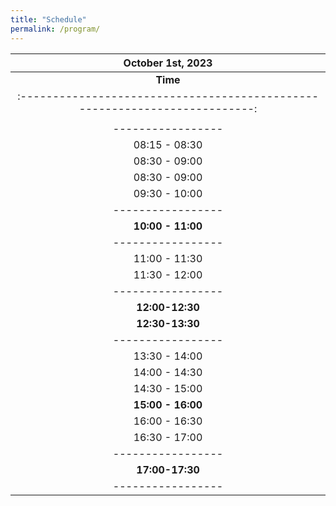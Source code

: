 ```yaml
---
title: "Schedule"
permalink: /program/
---
```


<!--Concerning different [time zones](https://www.worldtimebuddy.com/?qm=1&lid=8,1816670,2988507,2643743&h=1816670&date=2021-6-4&sln=9-18&hf=1), please check the **same** program in: [CEST time (GMT +2)]({{ "/program-cest/"}}){: .btn .btn--success .btn--medium} or [PDT Time]({{ "/program-pdt/"}}){: .btn .btn--success .btn--medium}. -->


| **October 1st, 2023**                                      |
| :-------------------------------------------------------------------------:|
| **Time** | **Speaker**          | **Organization** |                   **Title**                                      |
| :-------------------------------------------------------------------------:|
|  |**Session One:**| |
| -----------------| -----------------|------------- | :-------------------------------------------------------------:|
| 08:15 - 08:30 | Organizers  | |  Model predictive control based on 3D ZMP manipulation                                                             |
| 08:30 - 09:00 | [Tomomichi Sugihara](/zhidao)  | Omron Corporation|  Model predictive control based on 3D ZMP manipulation                                                             |
| 08:30 - 09:00 | [Shi Fan](/fan/)  | ETH |  Reference-based vs Reference-free Learning Bipedal Motor Skills via Assistive Force Curricula                                                             |
| 09:30 - 10:00    |  [Luis Sentis](/sentis/)|  University of Texas at Austin |  From Model-Based Whole-Body Control to Humanoid Legged Manipulation using Machine Learning|
| -----------------| -----------------|------------- | :-------------------------------------------------------------: |
|  **10:00 - 11:00** |  |**Coffee Break **|
| -----------------| -----------------|------------- | :-------------------------------------------------------------: |
| 11:00 - 11:30    |  [Carlos Mastalli](/carlos/) |   Heriot-Watt University| Agile and perceptive locomotion in legged robots: a top-down approach                                                             |
| 11:30 - 12:00    | [Sven Behnke](/behnke/) <br/> [Grzegorz Ficht](/ficht/)| University of Bonn | Direct Centroidal Control for Balanced Humanoid Locomotion |
| -----------------| -----------------|------------- | :-------------------------------------------------------------: |
| **12:00-12:30**  |           | **Summary & Panel Discussion** |                                                         |
| **12:30-13:30**  |           | **Lunch**          |  |                                                         |
| -----------------| -----------------|------------- | :-------------------------------------------------------------:|
| 13:30 - 14:00    | [Johannes Englsberger](/johannes/)| German Aerospace Center (DLR)|Centroidal Angular Momentum Approximation and Control for humanoid locomotion| 
| 14:00 - 14:30    | [Serena Ivaldi](/ivaldi/)| Inria| Anticipatory Control: Using Prediction of Intended Movement for Control  |
| 14:30 - 15:00    | [Yan Gu](/yan/)     |Purdue University | State Estimation and Control of Underactuated Humanoid Walking on a Nonstationary Surface|
| **15:00 - 16:00**|    |  **Coffee Break & Outreach Event** | 
| 16:00 - 16:30    | [Bike Zhang](/bike/)| UC Berkely|    Learning Humanoid Locomotion with Transformers|
| 16:30 - 17:00    | [Alphonsus Antwi Adu-Bredu](/aab/)    |  University of Michigan     |  Exploring Kinodynamic Fabrics for Fast, Reactive Whole-Body Control of Underactuated Humanoid Robots |
| -----------------| -----------------|------------- | :-------------------------------------------------------------:|
| **17:00-17:30**  |           | **Summary & Panel discussion**          | 
| -----------------| -----------------|------------- | :-------------------------------------------------------------:|

